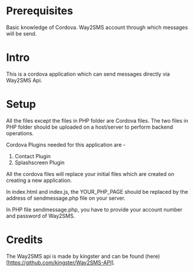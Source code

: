 # Prerequisites

Basic knowledge of Cordova.
Way2SMS account through which messages will be send.

# Intro

This is a cordova application which can send messages directly via Way2SMS Api.

# Setup

All the files except the files in PHP folder are Cordova files.
The two files in PHP folder should be uploaded on a host/server to perform backend operations.

Cordova Plugins needed for this application are -
 1) Contact Plugin
 2) Splashscreen Plugin

All the cordova files will replace your initial files which are created on creating a new application.

In index.html and index.js, the YOUR_PHP_PAGE should be replaced by the address of sendmessage.php file
on your server.

In PHP file sendmessage.php, you have to provide your account number and password of Way2SMS.

# Credits
The Way2SMS api is made by kingster and can be found (here)[https://github.com/kingster/Way2SMS-API].
